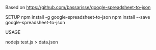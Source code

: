 Based on https://github.com/bassarisse/google-spreadsheet-to-json


SETUP
npm install -g google-spreadsheet-to-json
npm install --save google-spreadsheet-to-json

USAGE

nodejs test.js > data.json


